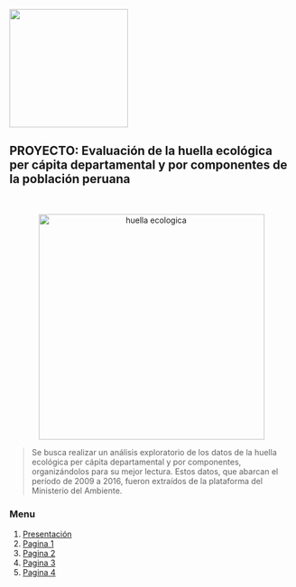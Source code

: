 <p align="left">
  <img src="https://semanadelcannabis.cayetano.edu.pe/assets/img/logo-upch.png" width="210">
 
</p>

## PROYECTO: Evaluación de la huella ecológica per cápita departamental y por componentes de la población peruana

<p align="center" style="margin-top: 50px; margin-bottom: 50px; font-family: Arial, sans-serif;">
  <p align="center">
    <img src="https://i.postimg.cc/4dpzd2H6/huella-ecologica.jpg)](https://postimg.cc/TLYyN991)"" width="400" alt="huella ecologica">
  </p>  
  
> Se busca realizar un análisis exploratorio de los datos de la huella ecológica per cápita departamental y por componentes, organizándolos para su mejor lectura. Estos datos, que abarcan el período de 2009 a 2016, fueron extraídos de la plataforma del Ministerio del Ambiente.

### Menu
1. [Presentación](https://github.com/Michale1235/proyecto)
2. [Pagina 1](https://github.com/Michale1235/proyecto)
2. [Pagina 2](https://github.com/Michale1235/proyecto)
3. [Pagina 3](https://github.com/Michale1235/proyecto)
1. [Pagina 4](https://github.com/Michale1235/proyecto)
